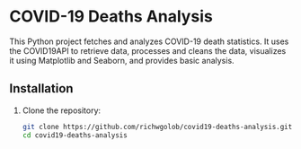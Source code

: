 # COVID-19 Deaths Analysis

This Python project fetches and analyzes COVID-19 death statistics. It uses the COVID19API to retrieve data, processes and cleans the data, visualizes it using Matplotlib and Seaborn, and provides basic analysis.

## Installation

1. Clone the repository:
   ```bash
   git clone https://github.com/richwgolob/covid19-deaths-analysis.git
   cd covid19-deaths-analysis
